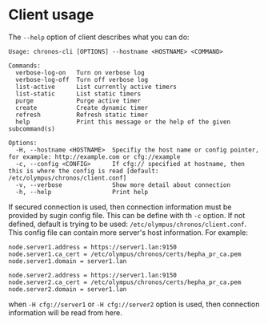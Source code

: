 # Client usage

The `--help` option of client describes what you can do:
```
Usage: chronos-cli [OPTIONS] --hostname <HOSTNAME> <COMMAND>

Commands:
  verbose-log-on   Turn on verbose log
  verbose-log-off  Turn off verbose log
  list-active      List currently active timers
  list-static      List static timers
  purge            Purge active timer
  create           Create dynamic timer
  refresh          Refresh static timer
  help             Print this message or the help of the given subcommand(s)

Options:
  -H, --hostname <HOSTNAME>  Specifiy the host name or config pointer, for example: http://example.com or cfg://example
  -c, --config <CONFIG>      If cfg:// specified at hostname, then this is where the config is read [default: /etc/olympus/chronos/client.conf]
  -v, --verbose              Show more detail about connection
  -h, --help                 Print help
```

If secured connection is used, then connection information must be provided by sugin config file. This can be define with th `-c` option. If not defined, default is trying to be used: `/etc/olympus/chronos/client.conf`.
This config file can contain more server's host information. For example:
```
node.server1.address = https://server1.lan:9150
node.server1.ca_cert = /etc/olympus/chronos/certs/hepha_pr_ca.pem
node.server1.domain = server1.lan

node.server2.address = https://server1.lan:9150
node.server2.ca_cert = /etc/olympus/chronos/certs/hepha_pr_ca.pem
node.server2.domain = server1.lan
```

when `-H cfg://server1` or `-H cfg://server2` option is used, then connection information will be read from here.
